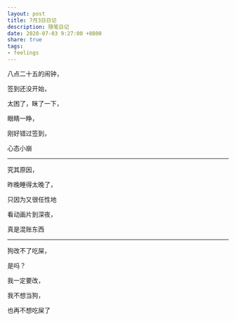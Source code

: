 ```yaml
---
layout: post
title: 7月3日日记
description: 随笔日记
date: 2020-07-03 9:27:00 +0800
share: true
tags:
- feelings
---
```




八点二十五的闹钟，

签到还没开始，

太困了，眯了一下，

眼睛一睁，

刚好错过签到，

心态小崩

<hr>

究其原因，

昨晚睡得太晚了，

只因为又很任性地

看动画片到深夜，

真是混账东西

<hr>

狗改不了吃屎，

是吗？

我一定要改，

我不想当狗，

也再不想吃屎了


